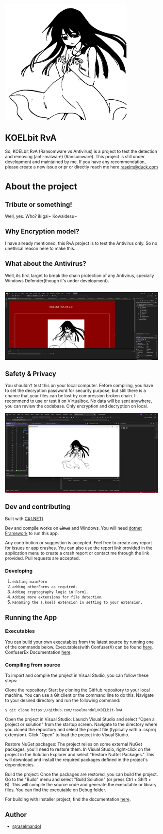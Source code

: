
![Ubuntu GUI on Windows](assets/ikigai.png)

# KOELbit RvA

So, KOELbit RvA (Ransomware vs Antivirus) is a project to test the detection and removing (anti-malware) (Ransomware). 
This project is still under development and maintained by me. If you have any recommendation, please create a new issue or pr or directly reach me here [raselm@duck.com](malito:raselm@duck.com) 

# About the project
## Tribute or something!
Well, yes. Who? ikigai~ Kowaidesu~
## Why Encryption model?
I have already mentioned, this RvA project is to test the Antivirus only. So no unethical reason here to make this.
## What about the Antivirus?
Well, its first target to break the chain protection of any Antivirus, specially Windows Defender(though it's under development).
## 

![KOELbit RvA](assets/1.png)

## Safety & Privacy
You shouldn't test this on your local computer. Fefore compiling, you have to set the decryption password for security purpose, but still there is a chance that your files can be lost by compression broken chain. I recommend to use or test it on Virtualbox. No data will be sent anywhere, you can review the codebase. Only encryption and decryption on local.


![KOELbit-RvA](assets/ikigai-2.png)


## Dev and contributing

Built with [C#(.NET)](https://dotnet.microsoft.com/en-us/)

Dev and compile works on ~~Linux~~ and Windows. You will need [dotnet Framework](https://dotnet.microsoft.com/en-us/download/dotnet-framework) to run this app.

Any contribution or suggestion is accepted. Feel free to create any report for issues or app crashes. You can also use the report link provided in the application menu to create a crash report or contact me through the link provided.
Pull requests are accepted.

### Developing
1. `editing mainForm`
1. `adding otherForms as required.`
1. `Adding cryptography logic in Form1.`
1. `Adding more extensions for file detection`.
1. `Renaming the (.koel) extension in setting to your extension.`

## Running the App

### Executables

You can build your own executables from the latest source by running one of the commands below. Executables(with ConfuserX) can be found [here](https://github.com/raselmandol/KOELbit-RvA/tree/main/Release). ConfuserEx Documentation [here](https://yck1509.github.io/ConfuserEx/).

### Compiling from source
To import and compile the project in Visual Studio, you can follow these steps:

Clone the repository: Start by cloning the GitHub repository to your local machine. You can use a Git client or the command line to do this. Navigate to your desired directory and run the following command:

 `$ git clone https://github.com/raselmandol/KOELbit-RvA`

Open the project in Visual Studio: Launch Visual Studio and select "Open a project or solution" from the startup screen. Navigate to the directory where you cloned the repository and select the project file (typically with a .csproj extension). Click "Open" to load the project into Visual Studio.

Restore NuGet packages: The project relies on some external NuGet packages, you'll need to restore them. In Visual Studio, right-click on the project in the Solution Explorer and select "Restore NuGet Packages." This will download and install the required packages defined in the project's dependencies.

Build the project: Once the packages are restored, you can build the project. Go to the "Build" menu and select "Build Solution" (or press Ctrl + Shift + B). This will compile the source code and generate the executable or library files. You can find the executable on Debug folder.


For building with installer project, find the documentation [here](https://learn.microsoft.com/en-us/visualstudio/deployment/installer-projects-net-core?view=vs-2022).


## Author

- [@raselmandol](https://www.github.com/raselmandol)

